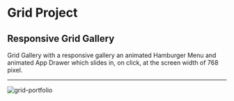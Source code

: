 # Grid Project

## Responsive Grid Gallery

Grid Gallery with a responsive gallery an animated Hamburger Menu and animated App Drawer which slides in, on click, at the screen width of 768 pixel.

---


![grid-portfolio](https://user-images.githubusercontent.com/84669111/236694679-f557a2e5-bb86-46ef-8420-6494739677d7.png)
